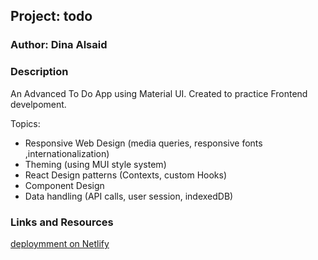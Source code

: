 ## Project: todo

### Author: Dina Alsaid

### Description

An Advanced To Do App using Material UI. Created to practice Frontend develpoment.

Topics:
- Responsive Web Design (media queries, responsive fonts ,internationalization)
- Theming (using MUI style system)
- React Design patterns (Contexts, custom Hooks)
- Component Design
- Data handling (API calls, user session, indexedDB)

### Links and Resources

[deploymment on Netlify](https://dina-alsaid-todo.netlify.app//)
